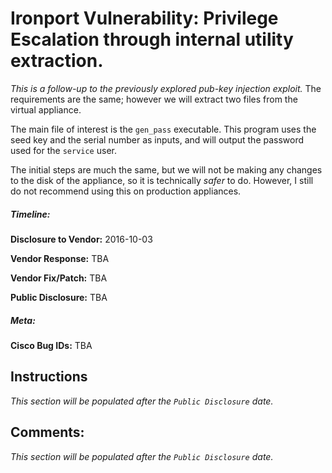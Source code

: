 # Ironport Vulnerability: Privilege Escalation through internal utility extraction.
_This is a follow-up to the previously explored pub-key injection exploit._ The requirements are the same; however we will extract two files from the virtual appliance.

The main file of interest is the `gen_pass` executable. This program uses the seed key and the serial number as inputs, and will output the password used for the `service` user.

The initial steps are much the same, but we will not be making any changes to the disk of the appliance, so it is technically _safer_ to do. However, I still do not recommend using this on production appliances.

##### Timeline:
__Disclosure to Vendor:__ 2016-10-03

__Vendor Response:__ TBA

__Vendor Fix/Patch:__ TBA

__Public Disclosure:__ TBA

##### Meta:
__Cisco Bug IDs:__ TBA

## Instructions
_This section will be populated after the `Public Disclosure` date._

## Comments:
_This section will be populated after the `Public Disclosure` date._
